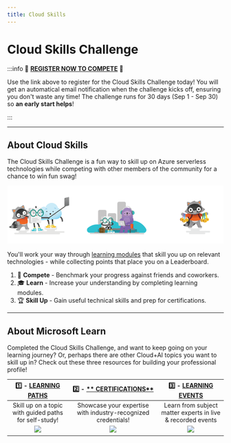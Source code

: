 ```yaml
---
title: Cloud Skills
---
```


# Cloud Skills Challenge

:::info 🚨 [**REGISTER NOW TO COMPETE**](https://docs.microsoft.com/learn/challenges?id=b950cd7a-d456-46ab-81ba-3bd1ad86dc1c&WT.mc_id=javascript-74010-ninarasi) 🚨

Use the link above to register for the Cloud Skills Challenge today! You will get an automatical email notification when the challenge kicks off, ensuring you don't waste any time! The challenge runs for 30 days (Sep 1 - Sep 30) so **an early start helps**!

:::

---

## About Cloud Skills

The Cloud Skills Challenge is a fun way to skill up on Azure serverless technologies while competing with other members of the community for a chance to win fun swag! 


![](./../../../static/img/banners/cloud-skills.png)

You'll work your way through [learning modules](https://learn.microsoft.com) that skill you up on relevant technologies - while collecting points that place you on a Leaderboard.

 1. 🎯 **Compete** - Benchmark your progress against friends and coworkers. 
 2. 🎓 **Learn** - Increase your understanding by completing learning modules. 
 3. 🏆 **Skill Up** - Gain useful technical skills and prep for certifications.

---

## About Microsoft Learn

Completed the Cloud Skills Challenge, and want to keep going on your learning journey?  Or, perhaps there are other Cloud+AI topics you want to skill up in? Check out these three resources for building your professional profile!

| 1️⃣ - [**LEARNING PATHS**](https://docs.microsoft.com/learn/browse/?WT.mc_id=javascript-74010-ninarasi) | 2️⃣ - [** CERTIFICATIONS**](https://docs.microsoft.com/learn/certifications/?WT.mc_id=javascript-74010-ninarasi)| 3️⃣ - [**LEARNING EVENTS**](https://docs.microsoft.com/events/?WT.mc_id=javascript-74010-ninarasi)|
|:---:|:---:|:---:|
| Skill up on a topic with guided paths for self-study!| Showcase your expertise with industry-recognized credentials!| Learn from subject matter experts in live & recorded events|
| <img src="https://docs.microsoft.com/learn/media/topics/cards/icon-card_learningpath_light.png" /> |  <img src="https://docs.microsoft.com/learn/media/topics/cards/icon-card_certification_light.png" />  | <img src="https://docs.microsoft.com/learn/media/topics/cards/icon-card_learnvideo_light.png" />  |


